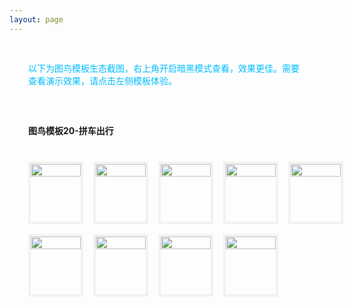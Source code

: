 ```yaml
---
layout: page
---
```

<meta name="referrer" content="never">
<!-- <demo-model url="/"></demo-model> -->

<div style="padding: 30px; color: #01BEFF">以下为图鸟模板生态截图，右上角开启暗黑模式查看，效果更佳。需要查看演示效果，请点击左侧模板体验。</div>



<div style="padding: 30px;font-weight: bold;">图鸟模板20-拼车出行</div>

<!-- 完成，已检查 -->
<div class="waterfall">
  <!-- tabbar -->
  <div class="box">
    <img src="https://cdn.nlark.com/yuque/0/2025/jpeg/280373/1737170635964-assets/web-upload/2aecb97c-4555-46f4-9769-b28ca2b37651.jpeg" />
  </div>
  <div class="box">
    <img src="https://cdn.nlark.com/yuque/0/2025/jpeg/280373/1737170634842-assets/web-upload/bb9a360e-2927-474d-909c-50f6ce961f23.jpeg" />
  </div>
  <div class="box">
    <img src="https://cdn.nlark.com/yuque/0/2025/jpeg/280373/1737170634058-assets/web-upload/e665d4ca-0324-487c-82f7-2afd0c1d7207.jpeg" />
  </div>
  <div class="box">
    <img src="https://cdn.nlark.com/yuque/0/2025/jpeg/280373/1737170635885-assets/web-upload/4b7d0223-673f-497e-8c90-9dd57a1bc949.jpeg" />
  </div>
  <div class="box">
    <img src="https://cdn.nlark.com/yuque/0/2025/jpeg/280373/1737170634009-assets/web-upload/5c3a1b8f-21a7-47ca-9bd7-e156afcb8284.jpeg" />
  </div>

  <div class="box">
    <img src="https://cdn.nlark.com/yuque/0/2025/jpeg/280373/1737170633617-assets/web-upload/6f99631e-75ad-4364-b634-6bca52539377.jpeg" />
  </div>
  <div class="box">
    <img src="https://cdn.nlark.com/yuque/0/2025/jpeg/280373/1737170633704-assets/web-upload/91fdbb11-35e7-453f-a93b-21b3398f5170.jpeg" />
  </div>
  <div class="box">
    <img src="https://cdn.nlark.com/yuque/0/2025/jpeg/280373/1737170634405-assets/web-upload/de439c0d-14ec-4f5f-bc48-5f6579850569.jpeg" />
  </div>
  <div class="box">
    <img src="https://cdn.nlark.com/yuque/0/2025/jpeg/280373/1737170634785-assets/web-upload/be20b821-8a86-4a7f-81d2-8c2cc6e64a77.jpeg" />
  </div>
</div>


<style scoped>


@media screen and (max-width:400px) {

}

.waterfall {
  column-count: 5; /* 设置列数 */
  column-gap: 16px; /* 设置列间距 */
  width: 100%;
  max-width: 1200px;
  margin: 0 auto;
  padding: 10px 36px 30px 30px;
}

.waterfall-pc {
  column-count: 2; /* 设置列数 */
  column-gap: 16px; /* 设置列间距 */
  width: 100%;
  max-width: 1200px;
  margin: 0 auto;
  padding: 10px 36px 30px 30px;
}

.waterfall-icon {
  column-count: 1; /* 设置列数 */
  column-gap: 16px; /* 设置列间距 */
  width: 100%;
  max-width: 1200px;
  margin: 0 auto;
  padding: 10px 36px 30px 30px;
}

.box {
  min-height: 100px;
  /* background-color: #f0f0f0; */
  margin: 0 0 16px; /* 设置项间距 */
  box-sizing: border-box;
  break-inside: avoid; /* 防止元素在列中被拆分 */
  border: 4px solid #AAAAAA20;
	/* border-radius: 10px; */
  -webkit-transition: 0.2s;
		transition: 0.2s;
}
	.box:hover {
	  border: 4px solid #01BEFF;
    /* border-radius: 10px; */
	}

.box img {
    width: 100%;
    height: auto;
    display: block;
    /* border-radius: 10px; */
    overflow: hide
}
</style>

